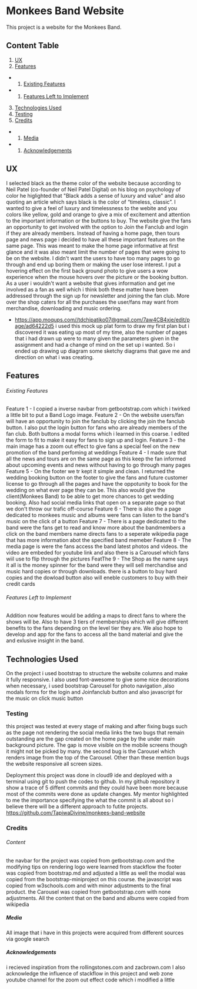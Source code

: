 # Monkees Band Website
This project is a website for the Monkees Band. 

## Content Table

1. [UX](#UX)
2. [Features](#Features)
+   1. [Existing Features](#existing-features)
+   1. [Features Left to Implement](#features-left-to-implement)
3. [Technologies Used](#technologies-used)
4. [Testing](#testing)
5. [Credits](#credits)
+   1. [Media](#media)
+   1. [Acknowledgements](#acknowledgements)


## UX
I selected black as the theme color of the website because according to Neil Patel (co-founder of Neil Patel Digital) on his blog on psychology of color he higlighted that "Black adds a sense of luxury and value"  and also quoting an article which says black is the color of “timeless, classic”. I wanted to give a feel of luxury and timelessness to the webite and you colors like yellow, gold and orange to give a mix of excitement and attention to the important information or the buttons to buy. The website give the fans an opportunity to get involved with the option to Join the Fanclub and login if they are already members. Instead of having a home page, then tours page and news page i decided to have all these important features on the same page. This was meant to make the home page informative at first glance and it was also meant limit the number of pages that were going to be on the website. I didn't want the users to have too many pages to go through and end up boring them or making the user lose interest. I put a hovering effect on the first  back ground photo to give users a wow experience when the mouse hovers over the picture or  the booking button. As a user i wouldn't want a website that gives information and get me involved as a fan as well which i think both these matter have been addressed through the sign up for newsletter and joining the fan club. More over the shop caters for all the purchases the user/fans may want from merchandise, downloading and music ordering. 
- https://app.moqups.com//tdchipatiko07@gmail.com/7aw4CB4xje/edit/page/ad64222d5
i used this mock up plat form to draw my first plan but i discovered it was eating up most of my time, also the number of pages that i had drawn up were to many given the parameters given in the assignment and had a change of mind on the set up i wanted. So i ended up drawing up diagram some sketchy diagrams that gave me and direction on what i was creating.

## Features

###### Existing Features
Feature 1 - I copied a inverse navbar from getbootstrap.com which i twirked a little bit  to put a Band Logo image.
Feature 2 - On the website users/fan will have an opportunity to join the fanclub by clicking the join the fanclub button. I also put the login button for fans who are already members of the fan club. Both buttons a modal forms which i learned in this coarse. I edited the form to fit to make it easy for fans to sign up and login.
Feature 3 - the main image has a zoom out effect to give fans a special feel on the new promotion of the band perfoming at weddings
Feature 4 - I made sure that all the news and tours are on the same page as this keep the fan informed  about upcoming events and news without having to go through many pages
Feature 5 - On the footer we tr kept it simple and clean. I returned the wedding booking button on the footer to give the fans and future customer license to go through all the pages and have the oppotunity to book for the wedding on what ever page they can be. This also would give the client(Monkees Band) to be able to get more chances to get wedding booking. Also had social media links that open on a separate page so that we don't throw our trafic off-course 
Feature 6 - There is also the a page dedicated to monkees music and albums were fans can listen to the band's music on the click of a button
Feature 7 - There is a page dedicated to the band were the fans get to read and know more about the bandmembers a click on the band members name directs fans to a seperate wikipedia page that has more information abot the specified band memeber
Feature 8 - The media page is were the fans access the band latest photos and videos. the video are embeded for youtube link and also there is a Carousel which fans wiil use to flip through the pictures
FeatThe 9 - The Shop as the name says it all is the money spinner for the band were they will sell merchandise and music hard copies or through downloads. there is a button to buy hard copies and the dowload button also will eneble customers to buy with their credit cards

###### Features Left to Implement

Addition now features would be adding a maps to direct fans to where the shows will be.
Also to have 3 tiers of memberships which will give different benefits to the fans depending on the level tier they are.
We also hope to develop and app for the fans to access all the band material and give the and exlusive insight in the band.


## Technologies Used

On the project i used bootstrap to structure the website columns and make it fully responsive.
I also used font-awesome to give some nice decorations when necessary, i used bootstrap Carousel for photo navigation ,also modals forms for the login and Joinfanclub button and also javascript for the music on click music button

### Testing

this project was tested at every stage of making  and after fixing bugs such as the page not rendering the social media links
the two bugs that remain outstanding are the gap created on the home page by the under main background picture. The gap is move visible on the mobile screens though it might not be picked by many.
the second bug is the Carousel which renders image from the top of the Carousel. Other than these mention bugs the website responsive all screen sizes.

Deployment
this project was done in cloud9 ide and deployed with a terminal using git to push the codes to github.
In my github repository it show a trace of 5 diffent commits and they could have been more because most of the commits were done as update changes. My mentor highlighted to me the importance specifying the what the commit is all about so i believe there will be a different approach to futite projects.
https://github.com/TapiwaDivine/monkees-band-website

### Credits

###### Content
the navbar for the project was copied from getbootstrap.com and the modifying tips on rendering logo were learned from stackflow
the footer was copied from bootstrap.md and adjusted a little as well
the modial was copied from the bootstrap-miniproject on this course.
the javascript was copied from w3schools.com and with minor adjustments to the final product.
the Carousel was copied from getbootstrap.com with none adjustments.
All the content that on the band and albums were copied from wikipedia

##### Media
All image that i have in this projects were acquired from different sources via google search

##### Acknowledgements
i recieved inspiration from the rollingstones.com and zacbrown.com 
I also acknowledge the influence of stackflow in this project and web zone youtube channel for the zoom out effect code which i modified a little